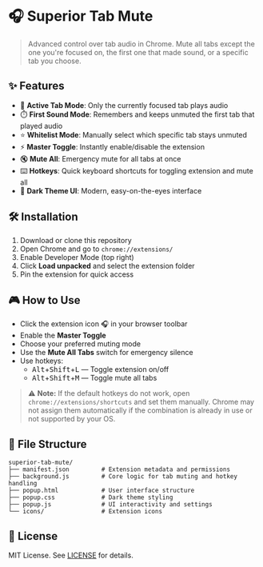 # 🎧 Superior Tab Mute

> Advanced control over tab audio in Chrome. Mute all tabs except the one you're focused on, the first one that made sound, or a specific tab you choose.

## ✨ Features

- 🎯 **Active Tab Mode**: Only the currently focused tab plays audio
- ⏱️ **First Sound Mode**: Remembers and keeps unmuted the first tab that played audio
- ⭐ **Whitelist Mode**: Manually select which specific tab stays unmuted
- ⚡ **Master Toggle**: Instantly enable/disable the extension
- 🔇 **Mute All**: Emergency mute for all tabs at once
- ⌨️ **Hotkeys**: Quick keyboard shortcuts for toggling extension and mute all
- 🌙 **Dark Theme UI**: Modern, easy-on-the-eyes interface

## 🛠️ Installation

1. Download or clone this repository
2. Open Chrome and go to `chrome://extensions/`
3. Enable Developer Mode (top right)
4. Click **Load unpacked** and select the extension folder
5. Pin the extension for quick access

## 🎮 How to Use

- Click the extension icon 🎧 in your browser toolbar
- Enable the **Master Toggle**
- Choose your preferred muting mode
- Use the **Mute All Tabs** switch for emergency silence
- Use hotkeys:
  - <kbd>Alt</kbd>+<kbd>Shift</kbd>+<kbd>L</kbd> — Toggle extension on/off
  - <kbd>Alt</kbd>+<kbd>Shift</kbd>+<kbd>M</kbd> — Toggle mute all tabs

> ⚠️ **Note:** If the default hotkeys do not work, open `chrome://extensions/shortcuts` and set them manually. Chrome may not assign them automatically if the combination is already in use or not supported by your OS.

## 📂 File Structure

```
superior-tab-mute/
├── manifest.json         # Extension metadata and permissions
├── background.js         # Core logic for tab muting and hotkey handling
├── popup.html            # User interface structure
├── popup.css             # Dark theme styling
├── popup.js              # UI interactivity and settings
└── icons/                # Extension icons
```

## 📄 License

MIT License. See [LICENSE](LICENSE) for details.
